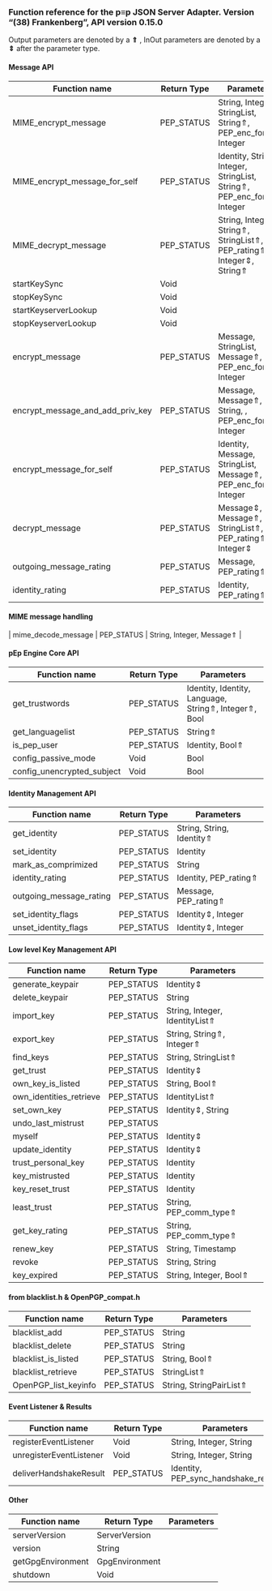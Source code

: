 ### Function reference for the p≡p JSON Server Adapter. Version “(38) Frankenberg”, API version 0.15.0 ###
Output parameters are denoted by a  **⇑** , InOut parameters are denoted by a  **⇕**  after the parameter type.

#### Message API ####
| Function name | Return Type | Parameters |
|---------------|-------------|------------|
| MIME_encrypt_message | PEP_STATUS | String, Integer, StringList, String⇑, PEP_enc_format, Integer |
| MIME_encrypt_message_for_self | PEP_STATUS | Identity, String, Integer, StringList, String⇑, PEP_enc_format, Integer |
| MIME_decrypt_message | PEP_STATUS | String, Integer, String⇑, StringList⇑, PEP_rating⇑, Integer⇕, String⇑ |
| startKeySync | Void |  |
| stopKeySync | Void |  |
| startKeyserverLookup | Void |  |
| stopKeyserverLookup | Void |  |
| encrypt_message | PEP_STATUS | Message, StringList, Message⇑, PEP_enc_format, Integer |
| encrypt_message_and_add_priv_key | PEP_STATUS | Message, Message⇑, String, , PEP_enc_format, Integer |
| encrypt_message_for_self | PEP_STATUS | Identity, Message, StringList, Message⇑, PEP_enc_format, Integer |
| decrypt_message | PEP_STATUS | Message⇕, Message⇑, StringList⇑, PEP_rating⇑, Integer⇕ |
| outgoing_message_rating | PEP_STATUS | Message, PEP_rating⇑ |
| identity_rating | PEP_STATUS | Identity, PEP_rating⇑ |

#### MIME message handling ####
| mime_decode_message | PEP_STATUS | String, Integer, Message⇑ |

#### pEp Engine Core API ####
| Function name | Return Type | Parameters |
|---------------|-------------|------------|
| get_trustwords | PEP_STATUS | Identity, Identity, Language, String⇑, Integer⇑, Bool |
| get_languagelist | PEP_STATUS | String⇑ |
| is_pep_user | PEP_STATUS | Identity, Bool⇑ |
| config_passive_mode | Void | Bool |
| config_unencrypted_subject | Void | Bool |


#### Identity Management API ####
| Function name | Return Type | Parameters |
|---------------|-------------|------------|
| get_identity | PEP_STATUS | String, String, Identity⇑ |
| set_identity | PEP_STATUS | Identity |
| mark_as_comprimized | PEP_STATUS | String |
| identity_rating | PEP_STATUS | Identity, PEP_rating⇑ |
| outgoing_message_rating | PEP_STATUS | Message, PEP_rating⇑ |
| set_identity_flags | PEP_STATUS | Identity⇕, Integer |
| unset_identity_flags | PEP_STATUS | Identity⇕, Integer |


#### Low level Key Management API ####
| Function name | Return Type | Parameters |
|---------------|-------------|------------|
| generate_keypair | PEP_STATUS | Identity⇕ |
| delete_keypair | PEP_STATUS | String |
| import_key | PEP_STATUS | String, Integer, IdentityList⇑ |
| export_key | PEP_STATUS | String, String⇑, Integer⇑ |
| find_keys | PEP_STATUS | String, StringList⇑ |
| get_trust | PEP_STATUS | Identity⇕ |
| own_key_is_listed | PEP_STATUS | String, Bool⇑ |
| own_identities_retrieve | PEP_STATUS | IdentityList⇑ |
| set_own_key | PEP_STATUS | Identity⇕, String |
| undo_last_mistrust | PEP_STATUS |  |
| myself | PEP_STATUS | Identity⇕ |
| update_identity | PEP_STATUS | Identity⇕ |
| trust_personal_key | PEP_STATUS | Identity |
| key_mistrusted | PEP_STATUS | Identity |
| key_reset_trust | PEP_STATUS | Identity |
| least_trust | PEP_STATUS | String, PEP_comm_type⇑ |
| get_key_rating | PEP_STATUS | String, PEP_comm_type⇑ |
| renew_key | PEP_STATUS | String, Timestamp |
| revoke | PEP_STATUS | String, String |
| key_expired | PEP_STATUS | String, Integer, Bool⇑ |


#### from blacklist.h & OpenPGP_compat.h ####
| Function name | Return Type | Parameters |
|---------------|-------------|------------|
| blacklist_add | PEP_STATUS | String |
| blacklist_delete | PEP_STATUS | String |
| blacklist_is_listed | PEP_STATUS | String, Bool⇑ |
| blacklist_retrieve | PEP_STATUS | StringList⇑ |
| OpenPGP_list_keyinfo | PEP_STATUS | String, StringPairList⇑ |


#### Event Listener & Results ####
| Function name | Return Type | Parameters |
|---------------|-------------|------------|
| registerEventListener | Void | String, Integer, String |
| unregisterEventListener | Void | String, Integer, String |
| deliverHandshakeResult | PEP_STATUS | Identity, PEP_sync_handshake_result |


#### Other ####
| Function name | Return Type | Parameters |
|---------------|-------------|------------|
| serverVersion | ServerVersion |  |
| version | String |  |
| getGpgEnvironment | GpgEnvironment |  |
| shutdown | Void |  |

